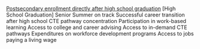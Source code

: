 [Postsecondary enrollment directly after high school graduation](https://github.com/CEDS-Collaborative-Exchange/Education-to-Workforce-Indicator-Framework/tree/main/Indicators/Postsecondary%20enrollment%20directly%20after%20high%20school%20graduation)
[High School Graduation]
Senior Summer on track
Successful career transition after high school
CTE pathway concentration
Participation in work-based learning
Access to college and career advising
Access to in-demand CTE pathways
Expenditures on workforce development programs
Access to jobs paying a living wage
